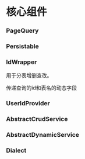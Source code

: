 # 核心组件

### PageQuery

### Persistable

### IdWrapper

用于分表增删查改。

传递查询的id和表名的动态字段

### UserIdProvider

### AbstractCrudService

### AbstractDynamicService

### Dialect



